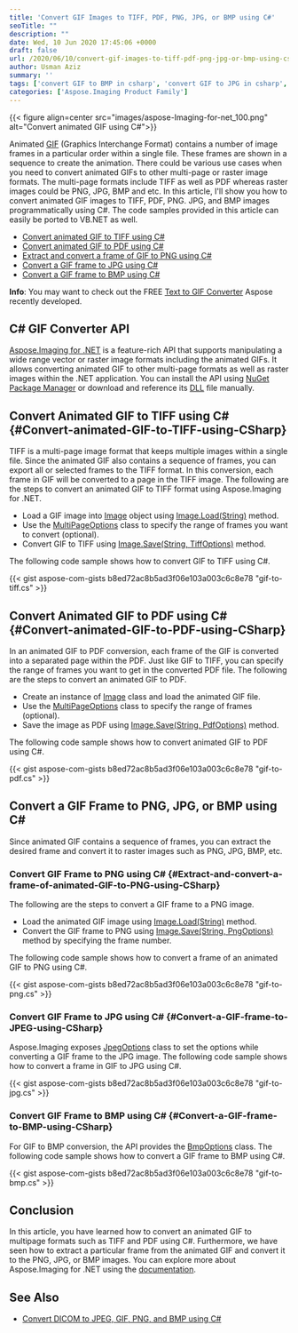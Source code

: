 ```yaml
---
title: 'Convert GIF Images to TIFF, PDF, PNG, JPG, or BMP using C#'
seoTitle: ""
description: ""
date: Wed, 10 Jun 2020 17:45:06 +0000
draft: false
url: /2020/06/10/convert-gif-images-to-tiff-pdf-png-jpg-or-bmp-using-csharp/
author: Usman Aziz
summary: ''
tags: ['convert GIF to BMP in csharp', 'convert GIF to JPG in csharp', 'convert GIF to PDF in csharp', 'convert GIF to PNG in csharp', 'convert GIF to TIFF in csharp']
categories: ['Aspose.Imaging Product Family']
---
```




{{< figure align=center src="images/aspose-Imaging-for-net_100.png" alt="Convert animated GIF using C#">}}


Animated [GIF][1] (Graphics Interchange Format) contains a number of image frames in a particular order within a single file. These frames are shown in a sequence to create the animation. There could be various use cases when you need to convert animated GIFs to other multi-page or raster image formats. The multi-page formats include TIFF as well as PDF whereas raster images could be PNG, JPG, BMP and etc. In this article, I'll show you how to convert animated GIF images to TIFF, PDF, PNG. JPG, and BMP images programmatically using C#. The code samples provided in this article can easily be ported to VB.NET as well.

*   [Convert animated GIF to TIFF using C#][2]
*   [Convert animated GIF to PDF using C#][3]
*   [Extract and convert a frame of GIF to PNG using C#][4]
*   [Convert a GIF frame to JPG using C#][5]
*   [Convert a GIF frame to BMP using C#][6]

**Info**: You may want to check out the FREE [Text to GIF Converter][7] Aspose recently developed.

## C# GIF Converter API

[Aspose.Imaging for .NET][8] is a feature-rich API that supports manipulating a wide range vector or raster image formats including the animated GIFs. It allows converting animated GIF to other multi-page formats as well as raster images within the .NET application. You can install the API using [NuGet Package Manager][9] or download and reference its [DLL][10] file manually.

## Convert Animated GIF to TIFF using C# {#Convert-animated-GIF-to-TIFF-using-CSharp}

TIFF is a multi-page image format that keeps multiple images within a single file. Since the animated GIF also contains a sequence of frames, you can export all or selected frames to the TIFF format. In this conversion, each frame in GIF will be converted to a page in the TIFF image. The following are the steps to convert an animated GIF to TIFF format using Aspose.Imaging for .NET.

*   Load a GIF image into [Image][11] object using [Image.Load(String)][12] method.
*   Use the [MultiPageOptions][13] class to specify the range of frames you want to convert (optional).
*   Convert GIF to TIFF using [Image.Save(String, TiffOptions)][14] method.

The following code sample shows how to convert GIF to TIFF using C#.

{{< gist aspose-com-gists b8ed72ac8b5ad3f06e103a003c6c8e78 "gif-to-tiff.cs" >}}

## Convert Animated GIF to PDF using C# {#Convert-animated-GIF-to-PDF-using-CSharp}

In an animated GIF to PDF conversion, each frame of the GIF is converted into a separated page within the PDF. Just like GIF to TIFF, you can specify the range of frames you want to get in the converted PDF file. The following are the steps to convert an animated GIF to PDF.

*   Create an instance of [Image][15] class and load the animated GIF file.
*   Use the [MultiPageOptions][16] class to specify the range of frames (optional).
*   Save the image as PDF using [Image.Save(String, PdfOptions)][17] method.

The following code sample shows how to convert animated GIF to PDF using C#.

{{< gist aspose-com-gists b8ed72ac8b5ad3f06e103a003c6c8e78 "gif-to-pdf.cs" >}}

## Convert a GIF Frame to PNG, JPG, or BMP using C#

Since animated GIF contains a sequence of frames, you can extract the desired frame and convert it to raster images such as PNG, JPG, BMP, etc.

### Convert GIF Frame to PNG using C# {#Extract-and-convert-a-frame-of-animated-GIF-to-PNG-using-CSharp}

The following are the steps to convert a GIF frame to a PNG image.

*   Load the animated GIF image using [Image.Load(String)][18] method.
*   Convert the GIF frame to PNG using [Image.Save(String, PngOptions)][19] method by specifying the frame number.

The following code sample shows how to convert a frame of an animated GIF to PNG using C#.

{{< gist aspose-com-gists b8ed72ac8b5ad3f06e103a003c6c8e78 "gif-to-png.cs" >}}

### Convert GIF Frame to JPG using C# {#Convert-a-GIF-frame-to-JPEG-using-CSharp}

Aspose.Imaging exposes [JpegOptions][20] class to set the options while converting a GIF frame to the JPG image. The following code sample shows how to convert a frame in GIF to JPG using C#.

{{< gist aspose-com-gists b8ed72ac8b5ad3f06e103a003c6c8e78 "gif-to-jpg.cs" >}}

### Convert GIF Frame to BMP using C# {#Convert-a-GIF-frame-to-BMP-using-CSharp}

For GIF to BMP conversion, the API provides the [BmpOptions][21] class. The following code sample shows how to convert a GIF frame to BMP using C#.

{{< gist aspose-com-gists b8ed72ac8b5ad3f06e103a003c6c8e78 "gif-to-bmp.cs" >}}

## Conclusion

In this article, you have learned how to convert an animated GIF to multipage formats such as TIFF and PDF using C#. Furthermore, we have seen how to extract a particular frame from the animated GIF and convert it to the PNG, JPG, or BMP images. You can explore more about Aspose.Imaging for .NET using the [documentation][22].

## See Also

*   [Convert DICOM to JPEG, GIF, PNG, and BMP using C#][23]




[1]: https://wiki.fileformat.com/image/gif/
[2]: #Convert-animated-GIF-to-TIFF-using-CSharp
[3]: #Convert-animated-GIF-to-PDF-using-CSharp
[4]: #Extract-and-convert-a-frame-of-animated-GIF-to-PNG-using-CSharp
[5]: #Convert-a-GIF-frame-to-JPEG-using-CSharp
[6]: #Convert-a-GIF-frame-to-BMP-using-CSharp
[7]: https://products.aspose.app/slides/text-to-gif
[8]: https://products.aspose.com/imaging/net
[9]: http://nuget.org/packages/Aspose.imaging
[10]: https://downloads.aspose.com/imaging/net
[11]: https://apireference.aspose.com/imaging/net/aspose.imaging/image
[12]: https://apireference.aspose.com/imaging/net/aspose.imaging.image/canload/methods/2
[13]: https://apireference.aspose.com/imaging/net/aspose.imaging.imageoptions/multipageoptions
[14]: https://apireference.aspose.com/imaging/net/aspose.imaging.image/save/methods/3
[15]: https://apireference.aspose.com/imaging/net/aspose.imaging/image
[16]: https://apireference.aspose.com/imaging/net/aspose.imaging.imageoptions/multipageoptions
[17]: https://apireference.aspose.com/imaging/net/aspose.imaging.image/save/methods/3
[18]: https://apireference.aspose.com/imaging/net/aspose.imaging.image/canload/methods/2
[19]: https://apireference.aspose.com/imaging/net/aspose.imaging.image/save/methods/3
[20]: https://apireference.aspose.com/imaging/net/aspose.imaging.imageoptions/jpegoptions
[21]: https://apireference.aspose.com/imaging/net/aspose.imaging.imageoptions/bmpoptions
[22]: https://docs.aspose.com/display/imagingnet/Introduction
[23]: https://blog.aspose.com/2020/04/01/convert-dicom-to-jpeg-gif-png-bmp-images-in-csharp-net/





